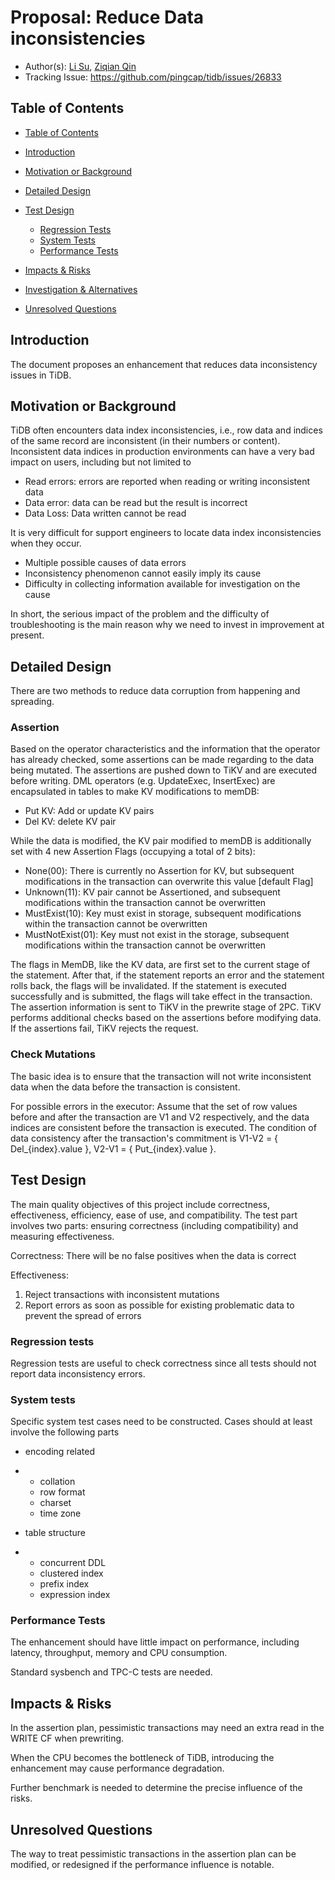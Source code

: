 # Proposal: Reduce Data inconsistencies

- Author(s): [Li Su](http://github.com/lysu), [Ziqian Qin](http://github.com/ekexium)
- Tracking Issue: https://github.com/pingcap/tidb/issues/26833

## Table of Contents

- [Table of Contents](#table-of-contents)

- [Introduction](#introduction)
- [Motivation or Background](#motivation-or-background)
- [Detailed Design](#detailed-design)

- [Test Design](#test-design)

  - [Regression Tests](#regression-tests)
  - [System Tests](#system-tests)
  - [Performance Tests](#performance-tests)

- [Impacts & Risks](#impacts--risks)

- [Investigation & Alternatives](#investigation--alternatives)

- [Unresolved Questions](#unresolved-questions)

## Introduction

The document proposes an enhancement that reduces data inconsistency issues in TiDB.

## Motivation or Background

TiDB often encounters data index inconsistencies, i.e., row data and indices of the same record are inconsistent (in their numbers or content). Inconsistent data indices in production environments can have a very bad impact on users, including but not limited to

- Read errors: errors are reported when reading or writing inconsistent data
- Data error: data can be read but the result is incorrect
- Data Loss: Data written cannot be read

It is very difficult for support engineers to locate data index inconsistencies when they occur.

- Multiple possible causes of data errors
- Inconsistency phenomenon cannot easily imply its cause
- Difficulty in collecting information available for investigation on the cause

In short, the serious impact of the problem and the difficulty of troubleshooting is the main reason why we need to invest in improvement at present.

## Detailed Design

There are two methods to reduce data corruption from happening and spreading.

### Assertion

Based on the operator characteristics and the information that the operator has already checked, some assertions can be made regarding to the data being mutated. The assertions are pushed down to TiKV and are executed before writing. DML operators (e.g. UpdateExec, InsertExec) are encapsulated in tables to make KV modifications to memDB:

- Put KV: Add or update KV pairs
- Del KV: delete KV pair

While the data is modified, the KV pair modified to memDB is additionally set with 4 new Assertion Flags (occupying a total of 2 bits):

- None(00): There is currently no Assertion for KV, but subsequent modifications in the transaction can overwrite this value [default Flag]
- Unknown(11): KV pair cannot be Assertioned, and subsequent modifications within the transaction cannot be overwritten
- MustExist(10): Key must exist in storage, subsequent modifications within the transaction cannot be overwritten
- MustNotExist(01): Key must not exist in the storage, subsequent modifications within the transaction cannot be overwritten

The flags in MemDB, like the KV data, are first set to the current stage of the statement. After that, if the statement reports an error and the statement rolls back, the flags will be invalidated. If the statement is executed successfully and is submitted, the flags will take effect in the transaction. The assertion information is sent to TiKV in the prewrite stage of 2PC. TiKV performs additional checks based on the assertions before modifying data. If the assertions fail, TiKV rejects the request.

### Check Mutations

The basic idea is to ensure that the transaction will not write inconsistent data when the data before the transaction is consistent.

For possible errors in the executor: Assume that the set of row values before and after the transaction are V1 and V2 respectively, and the data indices are consistent before the transaction is executed. The condition of data consistency after the transaction's commitment is V1-V2 = { Del_{index}.value }, V2-V1 = { Put_{index}.value }. 

## Test Design

The main quality objectives of this project include correctness, effectiveness, efficiency, ease of use, and compatibility. The test part involves two parts: ensuring correctness (including compatibility) and measuring effectiveness. 

Correctness: There will be no false positives when the data is correct 

Effectiveness: 

1. Reject transactions with inconsistent mutations 
2. Report errors as soon as possible for existing problematic data to prevent the spread of errors 

### Regression tests

Regression tests are useful to check correctness since all tests should not report data inconsistency errors.

### System tests

Specific system test cases need to be constructed. Cases should at least involve the following parts

- encoding related

- - collation
  - row format
  - charset
  - time zone

- table structure

- - concurrent DDL
  - clustered index
  - prefix index
  - expression index

### Performance Tests

The enhancement should have little impact on performance, including latency, throughput, memory and CPU consumption.

Standard sysbench and TPC-C tests are needed. 

## Impacts & Risks

In the assertion plan, pessimistic transactions may need an extra read in the WRITE CF when prewriting. 

When the CPU becomes the bottleneck of TiDB, introducing the enhancement may cause performance degradation.

Further benchmark is needed to determine the precise influence of the risks.

## Unresolved Questions

The way to treat pessimistic transactions in the assertion plan can be modified, or redesigned if the performance influence is notable.
